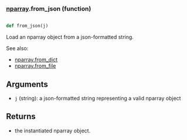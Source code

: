 ### [nparray](nparray.md).from_json (function)


```py

def from_json(j)

```



Load an nparray object from a json-formatted string.

See also:

* [nparray.from_dict](nparray.from_dict.md)
* [nparray.from_file](nparray.from_file.md)

Arguments
-----------
* `j` (string): a json-formatted string representing a valid nparray object

Returns
----------
* the instantiated nparray object.

